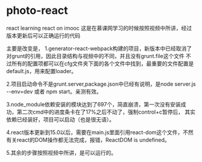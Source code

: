 # photo-react
react
learning react on imooc 这是在慕课网学习的时候按照视频中所讲，经过版本更新后可以正确运行的代码

主要是改变是， 1.generator-react-webpack构建的项目，新版本中已经取消了对grunt的引用，因此目录结构与视频中的不同，并且没有grunt.file这个文件 不过所有的配置项都可以在cfg文件夹下面的各个文件中找到，最重要的文件配置是default.js，用来配置loader。

2.项目启动命令不是grunt.server,package.json中已经有说明，是node server.js --env=dev 或者 npm start。亲测有效。

3.node_module依赖安装的模块达到了697个，简直崩溃，第一次没有安装成功，第二次cmd中的进度条卡在了17%之后不动了，强制control+c暂停后， 其实依赖已经装好，项目可以启动（也是很无语）。

4.react版本更新到15.0以后，需要在main.js里面引用react-dom这个文件，不然有关react的DOM操作都无法完成，报错，ReactDOM is undefined。

5.其余的步骤按照视频中所讲，是可以运行的。
